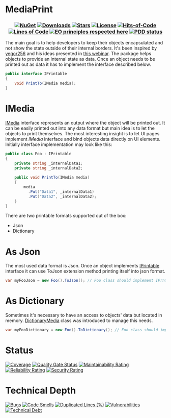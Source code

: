 # MediaPrint
<h3 align="center">
   
  [![NuGet](https://img.shields.io/nuget/v/MediaPrint.svg)](https://www.nuget.org/packages/MediaPrint/) 
  [![Downloads](https://img.shields.io/nuget/dt/MediaPrint.svg)](https://www.nuget.org/MediaPrint/)
  [![Stars](https://img.shields.io/github/stars/DenisZhukovski/MediaPrint?color=brightgreen)](https://github.com/DenisZhukovski/MediaPrint/stargazers) 
  [![License](https://img.shields.io/badge/license-MIT-blue.svg)](LICENSE.md) 
  [![Hits-of-Code](https://hitsofcode.com/github/deniszhukovski/mediaprint?branch=main)](https://hitsofcode.com/github/deniszhukovski/mediaprint?branch=main/view)
  [![Lines of Code](https://sonarcloud.io/api/project_badges/measure?project=DenisZhukovski_MediaPrint&metric=ncloc)](https://sonarcloud.io/dashboard?id=DenisZhukovski_MediaPrint)
  [![EO principles respected here](https://www.elegantobjects.org/badge.svg)](https://www.elegantobjects.org)
  [![PDD status](https://www.0pdd.com/svg?name=deniszhukovski/mediaprint)](https://www.0pdd.com/p?name=deniszhukovski/mediaprint)
</h3>

The main goal is to help developers to keep their objects encapsulated and not show the state outside of their internal borders. It's been inspired by [yegor256](https://github.com/yegor256) and his ideas presented in [this webinar](https://www.youtube.com/watch?v=_Q0cNykXB04). The package helps objects to provide an internal state as data. Once an object needs to be printed out as data it has to implement the interface described below.

```cs
public interface IPrintable
{
    void PrintTo(IMedia media);
}
```
# IMedia

[IMedia](https://github.com/DenisZhukovski/MediaPrint/blob/main/src/(Core)/IMedia.cs) interface represents an output where the object will be printed out. It can be easily printed out into any data format but main idea is to let the objects to print themselves. The most interesting insight is to let UI pages implement *IMedia* interface and bind objects data directly on UI elements.
Initially interface implementation may look like this:
```cs
public class Foo : IPrintable
{
    private string _internalData1;
    private string _internalData2;
    
    public void PrintTo(IMedia media)
    {
        media
          .Put("Data1", _internalData1)
          .Put("Data2", _internalData2);
    }
}
``` 
There are two printable formats supported out of the box:
- Json
- Dictionary

# As Json

The most used data format is Json. Once an object implements [IPrintable](https://github.com/DenisZhukovski/MediaPrint/blob/main/src/(Core)/IPrintable.cs) interface it can use ToJson extension method printing itself into json format.

```cs
var myFooJson = new Foo().ToJson(); // Foo class should implement IPrntable interface
```

# As Dictionary

Sometimes it's necessary to have an access to objects' data but located in memory. [DictionaryMedia](https://github.com/DenisZhukovski/MediaPrint/blob/main/src/DictionaryMedia.cs) class was introduced to manage this needs.

```cs
var myFooDictionary = new Foo().ToDictionary(); // Foo class should implement IPrintable interface
```
# Status

[![Coverage](https://sonarcloud.io/api/project_badges/measure?project=DenisZhukovski_MediaPrint&metric=coverage)](https://sonarcloud.io/dashboard?id=DenisZhukovski_MediaPrint)
[![Quality Gate Status](https://sonarcloud.io/api/project_badges/measure?project=DenisZhukovski_MediaPrint&metric=alert_status)](https://sonarcloud.io/dashboard?id=DenisZhukovski_MediaPrint)
[![Maintainability Rating](https://sonarcloud.io/api/project_badges/measure?project=DenisZhukovski_MediaPrint&metric=sqale_rating)](https://sonarcloud.io/dashboard?id=DenisZhukovski_MediaPrint)
[![Reliability Rating](https://sonarcloud.io/api/project_badges/measure?project=DenisZhukovski_MediaPrint&metric=reliability_rating)](https://sonarcloud.io/dashboard?id=DenisZhukovski_MediaPrint)
[![Security Rating](https://sonarcloud.io/api/project_badges/measure?project=DenisZhukovski_MediaPrint&metric=security_rating)](https://sonarcloud.io/dashboard?id=DenisZhukovski_MediaPrint)

# Technical Depth
[![Bugs](https://sonarcloud.io/api/project_badges/measure?project=DenisZhukovski_MediaPrint&metric=bugs)](https://sonarcloud.io/dashboard?id=DenisZhukovski_MediaPrint)
[![Code Smells](https://sonarcloud.io/api/project_badges/measure?project=DenisZhukovski_MediaPrint&metric=code_smells)](https://sonarcloud.io/dashboard?id=DenisZhukovski_MediaPrint)
[![Duplicated Lines (%)](https://sonarcloud.io/api/project_badges/measure?project=DenisZhukovski_MediaPrint&metric=duplicated_lines_density)](https://sonarcloud.io/dashboard?id=DenisZhukovski_MediaPrint)
[![Vulnerabilities](https://sonarcloud.io/api/project_badges/measure?project=DenisZhukovski_MediaPrint&metric=vulnerabilities)](https://sonarcloud.io/dashboard?id=DenisZhukovski_MediaPrint)
[![Technical Debt](https://sonarcloud.io/api/project_badges/measure?project=DenisZhukovski_MediaPrint&metric=sqale_index)](https://sonarcloud.io/dashboard?id=DenisZhukovski_MediaPrint)
